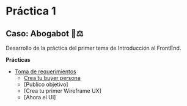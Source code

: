 # Práctica 1 

## Caso: Abogabot 🤖⚖️

Desarrollo de la práctica del primer tema de Introducción al FrontEnd.

**Prácticas**
- [Toma de requerimientos](./Requerimientos.md)
    - [Crea tu buyer persona](./Buyer_persona.pdf)
  - [Publico objetivo]
  - [Crea tu primer Wireframe UX]
  - [Ahora el UI]
